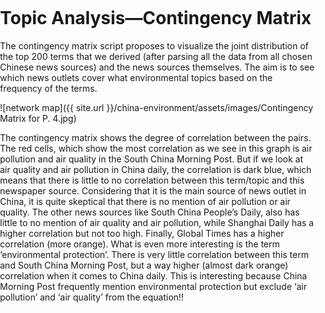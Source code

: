 

<title>Example</title>
<style>
body {
    margin:0;
    padding:0;
    background-image:url("/china-environment/assets/images/china_mountain_nature_landscape_travel_asia_chinese_hill-1060802.jpg!d.jpeg"); 
    background-repeat: no-repeat;
    webkit-background-size: cover;
    moz-background-size: cover;
    o-background-size: cover;
    background-size: cover;
    }
    
</style>


# Topic Analysis&#8212;Contingency Matrix

The contingency matrix script proposes to visualize the joint distribution of the top 200 terms that we derived (after parsing all the data from all chosen Chinese news sources) and the news sources themselves. The aim is to see which news outlets cover what environmental topics based on the frequency of the terms. 

 ![network map]({{ site.url }}/china-environment/assets/images/Contingency Matrix for P. 4.jpg)  

The contingency matrix shows the degree of correlation between the pairs. The red cells, which show the most correlation as we see in this graph is air pollution and air quality in the South China Morning Post. But if we look at air quality and air pollution in China daily, the correlation is dark blue, which means that there is little to no correlation between this term/topic and this newspaper source. Considering that it is the main source of news outlet in China, it is quite skeptical that there is no mention of air pollution or air quality. The other news sources like South China People’s Daily, also has little to no mention of air quality and air pollution, while Shanghai Daily has a higher correlation but not too high. Finally, Global Times has a higher correlation (more orange).
What is even more interesting is the term ‘environmental protection’. There is very little correlation between this term and South China Morning Post, but a way higher (almost dark orange) correlation when it comes to China daily. This is interesting because China Morning Post frequently mention environmental protection but exclude ‘air pollution’ and ‘air quality’ from the equation!!

